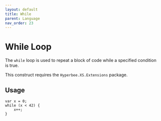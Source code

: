 ```yaml
---
layout: default
title: While
parent: Language
nav_order: 23
---
```


# While Loop

The `while` loop is used to repeat a block of code while a specified condition is true.

This construct requires the `Hyperbee.XS.Extensions` package.

## Usage

```
var x = 0;
while (x < 42) {
    x++;
}
```
